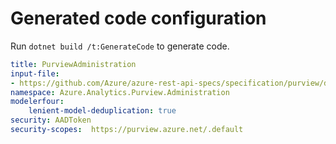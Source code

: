 # Generated code configuration

Run `dotnet build /t:GenerateCode` to generate code.

```yaml
title: PurviewAdministration
input-file:
- https://github.com/Azure/azure-rest-api-specs/specification/purview/data-plane/Azure.Analytics.Purview.Account/preview/2019-11-01-preview/account.json
namespace: Azure.Analytics.Purview.Administration
modelerfour:
    lenient-model-deduplication: true
security: AADToken
security-scopes:  https://purview.azure.net/.default
```